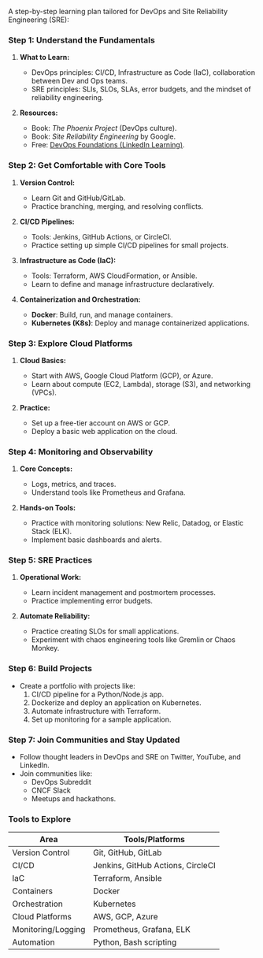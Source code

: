 A step-by-step learning plan tailored for DevOps and Site Reliability Engineering (SRE):

### **Step 1: Understand the Fundamentals**
1. **What to Learn:**
   - DevOps principles: CI/CD, Infrastructure as Code (IaC), collaboration between Dev and Ops teams.
   - SRE principles: SLIs, SLOs, SLAs, error budgets, and the mindset of reliability engineering.

2. **Resources:**
   - Book: *The Phoenix Project* (DevOps culture).
   - Book: *Site Reliability Engineering* by Google.
   - Free: [DevOps Foundations (LinkedIn Learning)](https://www.linkedin.com/learning/).

### **Step 2: Get Comfortable with Core Tools**
1. **Version Control:**
   - Learn Git and GitHub/GitLab.
   - Practice branching, merging, and resolving conflicts.

2. **CI/CD Pipelines:**
   - Tools: Jenkins, GitHub Actions, or CircleCI.
   - Practice setting up simple CI/CD pipelines for small projects.

3. **Infrastructure as Code (IaC):**
   - Tools: Terraform, AWS CloudFormation, or Ansible.
   - Learn to define and manage infrastructure declaratively.

4. **Containerization and Orchestration:**
   - **Docker**: Build, run, and manage containers.
   - **Kubernetes (K8s)**: Deploy and manage containerized applications.

### **Step 3: Explore Cloud Platforms**
1. **Cloud Basics:**
   - Start with AWS, Google Cloud Platform (GCP), or Azure.
   - Learn about compute (EC2, Lambda), storage (S3), and networking (VPCs).

2. **Practice:**
   - Set up a free-tier account on AWS or GCP.
   - Deploy a basic web application on the cloud.

### **Step 4: Monitoring and Observability**
1. **Core Concepts:**
   - Logs, metrics, and traces.
   - Understand tools like Prometheus and Grafana.

2. **Hands-on Tools:**
   - Practice with monitoring solutions: New Relic, Datadog, or Elastic Stack (ELK).
   - Implement basic dashboards and alerts.

### **Step 5: SRE Practices**
1. **Operational Work:**
   - Learn incident management and postmortem processes.
   - Practice implementing error budgets.

2. **Automate Reliability:**
   - Practice creating SLOs for small applications.
   - Experiment with chaos engineering tools like Gremlin or Chaos Monkey.

### **Step 6: Build Projects**
- Create a portfolio with projects like:
  1. CI/CD pipeline for a Python/Node.js app.
  2. Dockerize and deploy an application on Kubernetes.
  3. Automate infrastructure with Terraform.
  4. Set up monitoring for a sample application.

### **Step 7: Join Communities and Stay Updated**
- Follow thought leaders in DevOps and SRE on Twitter, YouTube, and LinkedIn.
- Join communities like:
  - DevOps Subreddit
  - CNCF Slack
  - Meetups and hackathons.

### Tools to Explore
| Area                    | Tools/Platforms               |
|-------------------------|-------------------------------|
| Version Control         | Git, GitHub, GitLab          |
| CI/CD                  | Jenkins, GitHub Actions, CircleCI |
| IaC                     | Terraform, Ansible            |
| Containers              | Docker                        |
| Orchestration           | Kubernetes                    |
| Cloud Platforms         | AWS, GCP, Azure               |
| Monitoring/Logging      | Prometheus, Grafana, ELK      |
| Automation              | Python, Bash scripting        |

